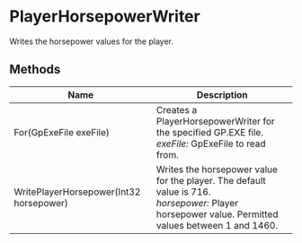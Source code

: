 # PlayerHorsepowerWriter

Writes the horsepower values for the player.



## Methods

| Name            | Description        |
|-----------------|--------------------|
| For(GpExeFile exeFile)   |  Creates a PlayerHorsepowerWriter for the specified GP.EXE file.<br />*exeFile:* GpExeFile to read from.<br /> 
| WritePlayerHorsepower(Int32 horsepower)   |  Writes the horsepower value for the player. The default value is 716.<br />*horsepower:* Player horsepower value. Permitted values between 1 and 1460.<br /> 



